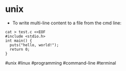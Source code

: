 # unix

- To write multi-line content to a file from the cmd line:
```
cat > test.c <<EOF
#include <stdio.h>
int main() {
  puts("hello, world!");
  return 0;
}
```

#unix #linux #programming #command-line #terminal

